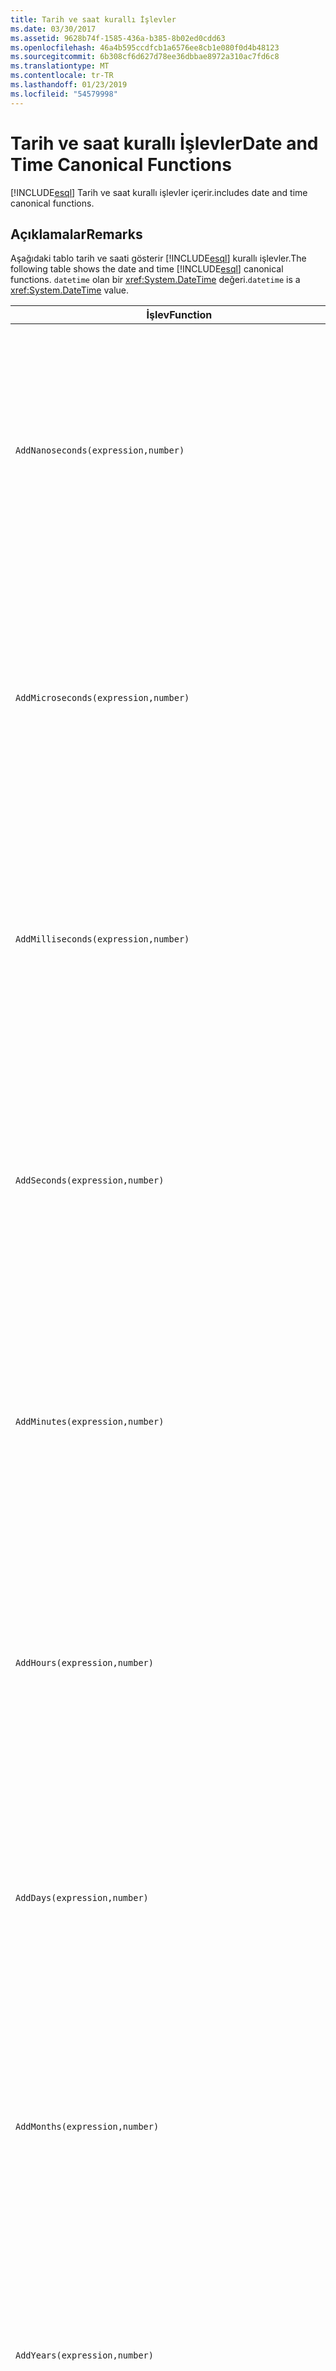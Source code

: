```yaml
---
title: Tarih ve saat kurallı İşlevler
ms.date: 03/30/2017
ms.assetid: 9628b74f-1585-436a-b385-8b02ed0cdd63
ms.openlocfilehash: 46a4b595ccdfcb1a6576ee8cb1e080f0d4b48123
ms.sourcegitcommit: 6b308cf6d627d78ee36dbbae8972a310ac7fd6c8
ms.translationtype: MT
ms.contentlocale: tr-TR
ms.lasthandoff: 01/23/2019
ms.locfileid: "54579998"
---
```

# <a name="date-and-time-canonical-functions"></a><span data-ttu-id="d3575-102">Tarih ve saat kurallı İşlevler</span><span class="sxs-lookup"><span data-stu-id="d3575-102">Date and Time Canonical Functions</span></span>
[!INCLUDE[esql](../../../../../../includes/esql-md.md)] <span data-ttu-id="d3575-103">Tarih ve saat kurallı işlevler içerir.</span><span class="sxs-lookup"><span data-stu-id="d3575-103">includes date and time canonical functions.</span></span>  
  
## <a name="remarks"></a><span data-ttu-id="d3575-104">Açıklamalar</span><span class="sxs-lookup"><span data-stu-id="d3575-104">Remarks</span></span>  
 <span data-ttu-id="d3575-105">Aşağıdaki tablo tarih ve saati gösterir [!INCLUDE[esql](../../../../../../includes/esql-md.md)] kurallı işlevler.</span><span class="sxs-lookup"><span data-stu-id="d3575-105">The following table shows the date and time [!INCLUDE[esql](../../../../../../includes/esql-md.md)] canonical functions.</span></span> <span data-ttu-id="d3575-106">`datetime` olan bir <xref:System.DateTime> değeri.</span><span class="sxs-lookup"><span data-stu-id="d3575-106">`datetime` is a <xref:System.DateTime> value.</span></span>  
  
|<span data-ttu-id="d3575-107">İşlev</span><span class="sxs-lookup"><span data-stu-id="d3575-107">Function</span></span>|<span data-ttu-id="d3575-108">Açıklama</span><span class="sxs-lookup"><span data-stu-id="d3575-108">Description</span></span>|  
|--------------|-----------------|  
|`AddNanoseconds(expression,number)`|<span data-ttu-id="d3575-109">Belirtilen ekler `number` nanosaniye için `expression`.</span><span class="sxs-lookup"><span data-stu-id="d3575-109">Adds the specified `number` of nanoseconds to the `expression`.</span></span><br /><br /> <span data-ttu-id="d3575-110">**Bağımsız Değişkenler**</span><span class="sxs-lookup"><span data-stu-id="d3575-110">**Arguments**</span></span><br /><br /> <span data-ttu-id="d3575-111">`expression`: `DateTime`, `DateTimeOffset`, veya `Time`.</span><span class="sxs-lookup"><span data-stu-id="d3575-111">`expression`: `DateTime`, `DateTimeOffset`, or `Time`.</span></span><br /><br /> <span data-ttu-id="d3575-112">`number`: `Int32`.</span><span class="sxs-lookup"><span data-stu-id="d3575-112">`number`: `Int32`.</span></span><br /><br /> <span data-ttu-id="d3575-113">**Dönüş değeri**</span><span class="sxs-lookup"><span data-stu-id="d3575-113">**Return Value**</span></span><br /><br /> <span data-ttu-id="d3575-114">Türünü `expression`.</span><span class="sxs-lookup"><span data-stu-id="d3575-114">The type of `expression`.</span></span>|  
|`AddMicroseconds(expression,number)`|<span data-ttu-id="d3575-115">Belirtilen ekler `number` milisaniyeye, `expression`.</span><span class="sxs-lookup"><span data-stu-id="d3575-115">Adds the specified `number` of microseconds to the `expression`.</span></span><br /><br /> <span data-ttu-id="d3575-116">**Bağımsız Değişkenler**</span><span class="sxs-lookup"><span data-stu-id="d3575-116">**Arguments**</span></span><br /><br /> <span data-ttu-id="d3575-117">`expression`: `DateTime`, `DateTimeOffset`, veya `Time`.</span><span class="sxs-lookup"><span data-stu-id="d3575-117">`expression`: `DateTime`, `DateTimeOffset`, or `Time`.</span></span><br /><br /> <span data-ttu-id="d3575-118">`number`: `Int32`.</span><span class="sxs-lookup"><span data-stu-id="d3575-118">`number`: `Int32`.</span></span><br /><br /> <span data-ttu-id="d3575-119">**Dönüş değeri**</span><span class="sxs-lookup"><span data-stu-id="d3575-119">**Return Value**</span></span><br /><br /> <span data-ttu-id="d3575-120">Türünü `expression`.</span><span class="sxs-lookup"><span data-stu-id="d3575-120">The type of `expression`.</span></span>|  
|`AddMilliseconds(expression,number)`|<span data-ttu-id="d3575-121">Belirtilen ekler `number` için milisaniye `expression`.</span><span class="sxs-lookup"><span data-stu-id="d3575-121">Adds the specified `number` of milliseconds to the `expression`.</span></span><br /><br /> <span data-ttu-id="d3575-122">**Bağımsız Değişkenler**</span><span class="sxs-lookup"><span data-stu-id="d3575-122">**Arguments**</span></span><br /><br /> <span data-ttu-id="d3575-123">`expression`: `DateTime`, `DateTimeOffset`, veya `Time`.</span><span class="sxs-lookup"><span data-stu-id="d3575-123">`expression`: `DateTime`, `DateTimeOffset`, or `Time`.</span></span><br /><br /> <span data-ttu-id="d3575-124">`number`: `Int32`.</span><span class="sxs-lookup"><span data-stu-id="d3575-124">`number`: `Int32`.</span></span><br /><br /> <span data-ttu-id="d3575-125">**Dönüş değeri**</span><span class="sxs-lookup"><span data-stu-id="d3575-125">**Return Value**</span></span><br /><br /> <span data-ttu-id="d3575-126">Türünü `expression`.</span><span class="sxs-lookup"><span data-stu-id="d3575-126">The type of `expression`.</span></span>|  
|`AddSeconds(expression,number)`|<span data-ttu-id="d3575-127">Belirtilen ekler `number` sayısının `expression`.</span><span class="sxs-lookup"><span data-stu-id="d3575-127">Adds the specified `number` of seconds to the `expression`.</span></span><br /><br /> <span data-ttu-id="d3575-128">**Bağımsız Değişkenler**</span><span class="sxs-lookup"><span data-stu-id="d3575-128">**Arguments**</span></span><br /><br /> <span data-ttu-id="d3575-129">`expression`: `DateTime`, `DateTimeOffset`, veya `Time`.</span><span class="sxs-lookup"><span data-stu-id="d3575-129">`expression`: `DateTime`, `DateTimeOffset`, or `Time`.</span></span><br /><br /> <span data-ttu-id="d3575-130">`number`: `Int32`.</span><span class="sxs-lookup"><span data-stu-id="d3575-130">`number`: `Int32`.</span></span><br /><br /> <span data-ttu-id="d3575-131">**Dönüş değeri**</span><span class="sxs-lookup"><span data-stu-id="d3575-131">**Return Value**</span></span><br /><br /> <span data-ttu-id="d3575-132">Türünü `expression`.</span><span class="sxs-lookup"><span data-stu-id="d3575-132">The type of `expression`.</span></span>|  
|`AddMinutes(expression,number)`|<span data-ttu-id="d3575-133">Belirtilen ekler `number` dakika için `expression`.</span><span class="sxs-lookup"><span data-stu-id="d3575-133">Adds the specified `number` of minutes to the `expression`.</span></span><br /><br /> <span data-ttu-id="d3575-134">**Bağımsız Değişkenler**</span><span class="sxs-lookup"><span data-stu-id="d3575-134">**Arguments**</span></span><br /><br /> <span data-ttu-id="d3575-135">`expression`: `DateTime`, `DateTimeOffset`, veya `Time`.</span><span class="sxs-lookup"><span data-stu-id="d3575-135">`expression`: `DateTime`, `DateTimeOffset`, or `Time`.</span></span><br /><br /> <span data-ttu-id="d3575-136">`number`: `Int32`.</span><span class="sxs-lookup"><span data-stu-id="d3575-136">`number`: `Int32`.</span></span><br /><br /> <span data-ttu-id="d3575-137">**Dönüş değeri**</span><span class="sxs-lookup"><span data-stu-id="d3575-137">**Return Value**</span></span><br /><br /> <span data-ttu-id="d3575-138">Türünü `expression`.</span><span class="sxs-lookup"><span data-stu-id="d3575-138">The type of `expression`.</span></span>|  
|`AddHours(expression,number)`|<span data-ttu-id="d3575-139">Belirtilen ekler `number` sayısının `expression`.</span><span class="sxs-lookup"><span data-stu-id="d3575-139">Adds the specified `number` of hours to the `expression`.</span></span><br /><br /> <span data-ttu-id="d3575-140">**Bağımsız Değişkenler**</span><span class="sxs-lookup"><span data-stu-id="d3575-140">**Arguments**</span></span><br /><br /> <span data-ttu-id="d3575-141">`expression`: `DateTime`, `DateTimeOffset`, veya `Time`.</span><span class="sxs-lookup"><span data-stu-id="d3575-141">`expression`: `DateTime`, `DateTimeOffset`, or `Time`.</span></span><br /><br /> <span data-ttu-id="d3575-142">`number`: `Int32`.</span><span class="sxs-lookup"><span data-stu-id="d3575-142">`number`: `Int32`.</span></span><br /><br /> <span data-ttu-id="d3575-143">**Dönüş değeri**</span><span class="sxs-lookup"><span data-stu-id="d3575-143">**Return Value**</span></span><br /><br /> <span data-ttu-id="d3575-144">Türünü `expression`.</span><span class="sxs-lookup"><span data-stu-id="d3575-144">The type of `expression`.</span></span>|  
|`AddDays(expression,number)`|<span data-ttu-id="d3575-145">Belirtilen ekler `number` gün için `expression`.</span><span class="sxs-lookup"><span data-stu-id="d3575-145">Adds the specified `number` of days to the `expression`.</span></span><br /><br /> <span data-ttu-id="d3575-146">**Bağımsız Değişkenler**</span><span class="sxs-lookup"><span data-stu-id="d3575-146">**Arguments**</span></span><br /><br /> <span data-ttu-id="d3575-147">`expression`: `DateTime` veya `DateTimeOffset`.</span><span class="sxs-lookup"><span data-stu-id="d3575-147">`expression`: `DateTime` or `DateTimeOffset`.</span></span><br /><br /> <span data-ttu-id="d3575-148">`number`: `Int32`.</span><span class="sxs-lookup"><span data-stu-id="d3575-148">`number`: `Int32`.</span></span><br /><br /> <span data-ttu-id="d3575-149">**Dönüş değeri**</span><span class="sxs-lookup"><span data-stu-id="d3575-149">**Return Value**</span></span><br /><br /> <span data-ttu-id="d3575-150">Türünü `expression`.</span><span class="sxs-lookup"><span data-stu-id="d3575-150">The type of `expression`.</span></span>|  
|`AddMonths(expression,number)`|<span data-ttu-id="d3575-151">Belirtilen ekler `number` için aylık `expression`.</span><span class="sxs-lookup"><span data-stu-id="d3575-151">Adds the specified `number` of months to the `expression`.</span></span><br /><br /> <span data-ttu-id="d3575-152">**Bağımsız Değişkenler**</span><span class="sxs-lookup"><span data-stu-id="d3575-152">**Arguments**</span></span><br /><br /> <span data-ttu-id="d3575-153">`expression`: `DateTime` veya `DateTimeOffset`.</span><span class="sxs-lookup"><span data-stu-id="d3575-153">`expression`: `DateTime` or `DateTimeOffset`.</span></span><br /><br /> <span data-ttu-id="d3575-154">`number`: `Int32`.</span><span class="sxs-lookup"><span data-stu-id="d3575-154">`number`: `Int32`.</span></span><br /><br /> <span data-ttu-id="d3575-155">**Dönüş değeri**</span><span class="sxs-lookup"><span data-stu-id="d3575-155">**Return Value**</span></span><br /><br /> <span data-ttu-id="d3575-156">Türünü `expression`.</span><span class="sxs-lookup"><span data-stu-id="d3575-156">The type of `expression`.</span></span>|  
|`AddYears(expression,number)`|<span data-ttu-id="d3575-157">Belirtilen ekler `number` için yıllık `expression`.</span><span class="sxs-lookup"><span data-stu-id="d3575-157">Adds the specified `number` of years to the `expression`.</span></span><br /><br /> <span data-ttu-id="d3575-158">**Bağımsız Değişkenler**</span><span class="sxs-lookup"><span data-stu-id="d3575-158">**Arguments**</span></span><br /><br /> <span data-ttu-id="d3575-159">`expression`: `DateTime` veya `DateTimeOffset`.</span><span class="sxs-lookup"><span data-stu-id="d3575-159">`expression`: `DateTime` or `DateTimeOffset`.</span></span><br /><br /> <span data-ttu-id="d3575-160">`number`: `Int32`.</span><span class="sxs-lookup"><span data-stu-id="d3575-160">`number`: `Int32`.</span></span><br /><br /> <span data-ttu-id="d3575-161">**Dönüş değeri**</span><span class="sxs-lookup"><span data-stu-id="d3575-161">**Return Value**</span></span><br /><br /> <span data-ttu-id="d3575-162">Türünü `expression`.</span><span class="sxs-lookup"><span data-stu-id="d3575-162">The type of `expression`.</span></span>|  
|`CreateDateTime(year,month,day,hour,minute,second)`|<span data-ttu-id="d3575-163">Yeni bir `DateTime` değeri geçerli tarih ve saat sunucusunun saat diliminde sunucunun olarak.</span><span class="sxs-lookup"><span data-stu-id="d3575-163">Returns a new `DateTime` value as the current date and time of the server in the server's time zone.</span></span><br /><br /> <span data-ttu-id="d3575-164">**Bağımsız Değişkenler**</span><span class="sxs-lookup"><span data-stu-id="d3575-164">**Arguments**</span></span><br /><br /> <span data-ttu-id="d3575-165">`year`, `month`, `day`, `hour`, `minute`: `Int16` ve `Int32`.</span><span class="sxs-lookup"><span data-stu-id="d3575-165">`year`, `month`, `day`, `hour`, `minute`: `Int16` and `Int32`.</span></span><br /><br /> <span data-ttu-id="d3575-166">`second`: `Double`.</span><span class="sxs-lookup"><span data-stu-id="d3575-166">`second`: `Double`.</span></span><br /><br /> <span data-ttu-id="d3575-167">**Dönüş değeri**</span><span class="sxs-lookup"><span data-stu-id="d3575-167">**Return Value**</span></span><br /><br /> <span data-ttu-id="d3575-168">A `DateTime`.</span><span class="sxs-lookup"><span data-stu-id="d3575-168">A `DateTime`.</span></span>|  
|`CreateDateTimeOffset(year,month,day,hour,minute,second,tzoffset)`|<span data-ttu-id="d3575-169">Yeni bir `DateTimeOffset` geçerli tarih ve saat sunucunun göre Eşgüdümlü Evrensel Saat (UTC) olarak değeri.</span><span class="sxs-lookup"><span data-stu-id="d3575-169">Returns a new `DateTimeOffset` value as the current date and time of the server relative to the Coordinated Universal Time (UTC).</span></span><br /><br /> <span data-ttu-id="d3575-170">**Bağımsız Değişkenler**</span><span class="sxs-lookup"><span data-stu-id="d3575-170">**Arguments**</span></span><br /><br /> <span data-ttu-id="d3575-171">`year`, `month`, `day`, `hour`, `minute`, `tzoffset`: `Int32`.</span><span class="sxs-lookup"><span data-stu-id="d3575-171">`year`, `month`, `day`, `hour`, `minute`, `tzoffset`: `Int32`.</span></span><br /><br /> <span data-ttu-id="d3575-172">`second`: `Double`.</span><span class="sxs-lookup"><span data-stu-id="d3575-172">`second`: `Double`.</span></span><br /><br /> <span data-ttu-id="d3575-173">**Dönüş değeri**</span><span class="sxs-lookup"><span data-stu-id="d3575-173">**Return Value**</span></span><br /><br /> <span data-ttu-id="d3575-174">A `DateTimeOffset`.</span><span class="sxs-lookup"><span data-stu-id="d3575-174">A `DateTimeOffset`.</span></span>|  
|`CreateTime(hour,minute,second)`|<span data-ttu-id="d3575-175">Yeni bir `Time` değeri olarak geçerli saati.</span><span class="sxs-lookup"><span data-stu-id="d3575-175">Returns a new `Time` value as the current time.</span></span><br /><br /> <span data-ttu-id="d3575-176">**Bağımsız Değişkenler**</span><span class="sxs-lookup"><span data-stu-id="d3575-176">**Arguments**</span></span><br /><br /> <span data-ttu-id="d3575-177">`hour` ve `minute`: `Int32`.</span><span class="sxs-lookup"><span data-stu-id="d3575-177">`hour` and `minute`: `Int32`.</span></span><br /><br /> <span data-ttu-id="d3575-178">`second`: `Double`.</span><span class="sxs-lookup"><span data-stu-id="d3575-178">`second`: `Double`.</span></span><br /><br /> <span data-ttu-id="d3575-179">**Dönüş değeri**</span><span class="sxs-lookup"><span data-stu-id="d3575-179">**Return Value**</span></span><br /><br /> <span data-ttu-id="d3575-180">A `Time`.</span><span class="sxs-lookup"><span data-stu-id="d3575-180">A `Time`.</span></span>|  
|`CurrentDateTime()`|<span data-ttu-id="d3575-181">Döndürür bir `DateTime` değeri geçerli tarih ve saat sunucusunun saat diliminde sunucunun olarak.</span><span class="sxs-lookup"><span data-stu-id="d3575-181">Returns a `DateTime` value as the current date and time of the server in the server's time zone.</span></span><br /><br /> <span data-ttu-id="d3575-182">**Dönüş değeri**</span><span class="sxs-lookup"><span data-stu-id="d3575-182">**Return Value**</span></span><br /><br /> <span data-ttu-id="d3575-183">A `DateTime`.</span><span class="sxs-lookup"><span data-stu-id="d3575-183">A `DateTime`.</span></span>|  
|`CurrentDateTimeOffset()`|<span data-ttu-id="d3575-184">Geçerli tarih ve saat olarak uzaklığı döndürür bir `DateTimeOffset`.</span><span class="sxs-lookup"><span data-stu-id="d3575-184">Returns the current date, time and offset as a `DateTimeOffset`.</span></span><br /><br /> <span data-ttu-id="d3575-185">**Dönüş değeri**</span><span class="sxs-lookup"><span data-stu-id="d3575-185">**Return Value**</span></span><br /><br /> <span data-ttu-id="d3575-186">A `DateTimeOffset`.</span><span class="sxs-lookup"><span data-stu-id="d3575-186">A `DateTimeOffset`.</span></span>|  
|`CurrentUtcDateTime()`|<span data-ttu-id="d3575-187">Döndürür bir <xref:System.DateTime> değeri geçerli tarih ve saat ZGİLERİ saat diliminde sunucunun olarak.</span><span class="sxs-lookup"><span data-stu-id="d3575-187">Returns a <xref:System.DateTime> value as the current date and time of the server in the UTS time zone.</span></span><br /><br /> <span data-ttu-id="d3575-188">**Dönüş değeri**</span><span class="sxs-lookup"><span data-stu-id="d3575-188">**Return Value**</span></span><br /><br /> <span data-ttu-id="d3575-189">A `DateTime`.</span><span class="sxs-lookup"><span data-stu-id="d3575-189">A `DateTime`.</span></span>|  
|`Day(expression)`|<span data-ttu-id="d3575-190">Gün kısmını döndürür `expression` olarak bir `Int32` 1 ile 31 arasında.</span><span class="sxs-lookup"><span data-stu-id="d3575-190">Returns the day portion of `expression` as an `Int32` between 1 and 31.</span></span><br /><br /> <span data-ttu-id="d3575-191">**Bağımsız Değişkenler**</span><span class="sxs-lookup"><span data-stu-id="d3575-191">**Arguments**</span></span><br /><br /> <span data-ttu-id="d3575-192">A `DateTime` ve `DateTimeOffset`.</span><span class="sxs-lookup"><span data-stu-id="d3575-192">A `DateTime` and `DateTimeOffset`.</span></span><br /><br /> <span data-ttu-id="d3575-193">**Dönüş değeri**</span><span class="sxs-lookup"><span data-stu-id="d3575-193">**Return Value**</span></span><br /><br /> <span data-ttu-id="d3575-194">Bir `Int32`.</span><span class="sxs-lookup"><span data-stu-id="d3575-194">An `Int32`.</span></span><br /><br /> <span data-ttu-id="d3575-195">**Örnek**</span><span class="sxs-lookup"><span data-stu-id="d3575-195">**Example**</span></span><br /><br /> `-- The following example returns 12.`<br /><br /> `Day(cast('03/12/1998' as DateTime))`|  
|`DayOfYear(expression)`|<span data-ttu-id="d3575-196">Gün kısmını döndürür `expression` olarak bir `Int32` 1 ile 366 artık yıl son günü için döndürülen burada 366 arasında.</span><span class="sxs-lookup"><span data-stu-id="d3575-196">Returns the day portion of `expression` as an `Int32` between 1 and 366, where 366 is returned for the last day of a leap year.</span></span><br /><br /> <span data-ttu-id="d3575-197">**Bağımsız Değişkenler**</span><span class="sxs-lookup"><span data-stu-id="d3575-197">**Arguments**</span></span><br /><br /> <span data-ttu-id="d3575-198">A `DateTime` veya `DateTimeOffset`.</span><span class="sxs-lookup"><span data-stu-id="d3575-198">A `DateTime` or `DateTimeOffset`.</span></span><br /><br /> <span data-ttu-id="d3575-199">**Dönüş değeri**</span><span class="sxs-lookup"><span data-stu-id="d3575-199">**Return Value**</span></span><br /><br /> <span data-ttu-id="d3575-200">Bir `Int32`.</span><span class="sxs-lookup"><span data-stu-id="d3575-200">An `Int32`.</span></span>|  
|`DiffNanoseconds(startExpression,endExpression)`|<span data-ttu-id="d3575-201">Arasındaki farkı, nanosaniye cinsinden döndürür `startExpression` ve `endExpression`.</span><span class="sxs-lookup"><span data-stu-id="d3575-201">Returns the difference, in nanoseconds, between `startExpression` and `endExpression`.</span></span><br /><br /> <span data-ttu-id="d3575-202">**Bağımsız Değişkenler**</span><span class="sxs-lookup"><span data-stu-id="d3575-202">**Arguments**</span></span><br /><br /> <span data-ttu-id="d3575-203">`startExpression`, `endExpression`: `DateTime`, `DateTimeOffset`, veya `Time`.</span><span class="sxs-lookup"><span data-stu-id="d3575-203">`startExpression`, `endExpression`: `DateTime`, `DateTimeOffset`, or `Time`.</span></span> <span data-ttu-id="d3575-204">**Not:** `startExpression` ve `endExpression` aynı türde olmalıdır.</span><span class="sxs-lookup"><span data-stu-id="d3575-204">**Note:**  `startExpression` and `endExpression` must be of the same type.</span></span> <br /><br /> <span data-ttu-id="d3575-205">**Dönüş değeri**</span><span class="sxs-lookup"><span data-stu-id="d3575-205">**Return Value**</span></span><br /><br /> <span data-ttu-id="d3575-206">Bir `Int32`.</span><span class="sxs-lookup"><span data-stu-id="d3575-206">An `Int32`.</span></span>|  
|`DiffMilliseconds(startExpression,endExpression)`|<span data-ttu-id="d3575-207">Arasındaki fark, milisaniye cinsinden döndürür `startExpression` ve `endExpression`.</span><span class="sxs-lookup"><span data-stu-id="d3575-207">Returns the difference, in milliseconds, between `startExpression` and `endExpression`.</span></span><br /><br /> <span data-ttu-id="d3575-208">**Bağımsız Değişkenler**</span><span class="sxs-lookup"><span data-stu-id="d3575-208">**Arguments**</span></span><br /><br /> <span data-ttu-id="d3575-209">`startExpression`, `endExpression`: `DateTime`, `DateTimeOffset`, veya `Time`.</span><span class="sxs-lookup"><span data-stu-id="d3575-209">`startExpression`, `endExpression`: `DateTime`, `DateTimeOffset`, or `Time`.</span></span> <span data-ttu-id="d3575-210">**Not:** `startExpression` ve `endExpression` aynı türde olmalıdır.</span><span class="sxs-lookup"><span data-stu-id="d3575-210">**Note:**  `startExpression` and `endExpression` must be of the same type.</span></span> <br /><br /> <span data-ttu-id="d3575-211">**Dönüş değeri**</span><span class="sxs-lookup"><span data-stu-id="d3575-211">**Return Value**</span></span><br /><br /> <span data-ttu-id="d3575-212">Bir `Int32`.</span><span class="sxs-lookup"><span data-stu-id="d3575-212">An `Int32`.</span></span>|  
|`DiffMicroseconds(startExpression,endExpression)`|<span data-ttu-id="d3575-213">Mikrosaniye, fark arasında döndürür `startExpression` ve `endExpression`.</span><span class="sxs-lookup"><span data-stu-id="d3575-213">Returns the difference, in microseconds, between `startExpression` and `endExpression`.</span></span><br /><br /> <span data-ttu-id="d3575-214">**Bağımsız Değişkenler**</span><span class="sxs-lookup"><span data-stu-id="d3575-214">**Arguments**</span></span><br /><br /> <span data-ttu-id="d3575-215">`startExpression`, `endExpression`: `DateTime`, `DateTimeOffset`, veya `Time`.</span><span class="sxs-lookup"><span data-stu-id="d3575-215">`startExpression`, `endExpression`: `DateTime`, `DateTimeOffset`, or `Time`.</span></span> <span data-ttu-id="d3575-216">**Not:** `startExpression` ve `endExpression` aynı türde olmalıdır.</span><span class="sxs-lookup"><span data-stu-id="d3575-216">**Note:**  `startExpression` and `endExpression` must be of the same type.</span></span> <br /><br /> <span data-ttu-id="d3575-217">**Dönüş değeri**</span><span class="sxs-lookup"><span data-stu-id="d3575-217">**Return Value**</span></span><br /><br /> <span data-ttu-id="d3575-218">Bir `Int32`.</span><span class="sxs-lookup"><span data-stu-id="d3575-218">An `Int32`.</span></span>|  
|`DiffSeconds(startExpression,endExpression)`|<span data-ttu-id="d3575-219">Arasındaki farkı saniye cinsinden döndürür `startExpression` ve `endExpression`.</span><span class="sxs-lookup"><span data-stu-id="d3575-219">Returns the difference, in seconds, between `startExpression` and `endExpression`.</span></span><br /><br /> <span data-ttu-id="d3575-220">**Bağımsız Değişkenler**</span><span class="sxs-lookup"><span data-stu-id="d3575-220">**Arguments**</span></span><br /><br /> <span data-ttu-id="d3575-221">`startExpression`, `endExpression`: `DateTime`, `DateTimeOffset`, veya `Time`.</span><span class="sxs-lookup"><span data-stu-id="d3575-221">`startExpression`, `endExpression`: `DateTime`, `DateTimeOffset`, or `Time`.</span></span> <span data-ttu-id="d3575-222">**Not:** `startExpression` ve `endExpression` aynı türde olmalıdır.</span><span class="sxs-lookup"><span data-stu-id="d3575-222">**Note:**  `startExpression` and `endExpression` must be of the same type.</span></span> <br /><br /> <span data-ttu-id="d3575-223">**Dönüş değeri**</span><span class="sxs-lookup"><span data-stu-id="d3575-223">**Return Value**</span></span><br /><br /> <span data-ttu-id="d3575-224">Bir `Int32`.</span><span class="sxs-lookup"><span data-stu-id="d3575-224">An `Int32`.</span></span>|  
|`DiffMinutes(startExpression,endExpression)`|<span data-ttu-id="d3575-225">Arasındaki farkı dakika cinsinden döndürür `startExpression` ve `endExpression`.</span><span class="sxs-lookup"><span data-stu-id="d3575-225">Returns the difference, in minutes, between `startExpression` and `endExpression`.</span></span><br /><br /> <span data-ttu-id="d3575-226">**Bağımsız Değişkenler**</span><span class="sxs-lookup"><span data-stu-id="d3575-226">**Arguments**</span></span><br /><br /> <span data-ttu-id="d3575-227">`startExpression`, `endExpression`: `DateTime`, `DateTimeOffset`, veya `Time`.</span><span class="sxs-lookup"><span data-stu-id="d3575-227">`startExpression`, `endExpression`: `DateTime`, `DateTimeOffset`, or `Time`.</span></span> <span data-ttu-id="d3575-228">**Not:** `startExpression` ve `endExpression` aynı türde olmalıdır.</span><span class="sxs-lookup"><span data-stu-id="d3575-228">**Note:**  `startExpression` and `endExpression` must be of the same type.</span></span> <br /><br /> <span data-ttu-id="d3575-229">**Dönüş değeri**</span><span class="sxs-lookup"><span data-stu-id="d3575-229">**Return Value**</span></span><br /><br /> <span data-ttu-id="d3575-230">Bir `Int32`.</span><span class="sxs-lookup"><span data-stu-id="d3575-230">An `Int32`.</span></span>|  
|`DiffHours(startExpression,endExpression)`|<span data-ttu-id="d3575-231">Arasındaki saat farkı döndürür `startExpression` ve `endExpression`.</span><span class="sxs-lookup"><span data-stu-id="d3575-231">Returns the difference, in hours, between `startExpression` and `endExpression`.</span></span><br /><br /> <span data-ttu-id="d3575-232">**Bağımsız Değişkenler**</span><span class="sxs-lookup"><span data-stu-id="d3575-232">**Arguments**</span></span><br /><br /> <span data-ttu-id="d3575-233">`startExpression`, `endExpression`: `DateTime`, `DateTimeOffset`, veya `Time`.</span><span class="sxs-lookup"><span data-stu-id="d3575-233">`startExpression`, `endExpression`: `DateTime`, `DateTimeOffset`, or `Time`.</span></span> <span data-ttu-id="d3575-234">**Not:** `startExpression` ve `endExpression` aynı türde olmalıdır.</span><span class="sxs-lookup"><span data-stu-id="d3575-234">**Note:**  `startExpression` and `endExpression` must be of the same type.</span></span> <br /><br /> <span data-ttu-id="d3575-235">**Dönüş değeri**</span><span class="sxs-lookup"><span data-stu-id="d3575-235">**Return Value**</span></span><br /><br /> <span data-ttu-id="d3575-236">Bir `Int32`.</span><span class="sxs-lookup"><span data-stu-id="d3575-236">An `Int32`.</span></span>|  
|`DiffDays(startExpression,endExpression)`|<span data-ttu-id="d3575-237">Arasındaki farkı gün cinsinden döndürür `startExpression` ve `endExpression`.</span><span class="sxs-lookup"><span data-stu-id="d3575-237">Returns the difference, in days, between `startExpression` and `endExpression`.</span></span><br /><br /> <span data-ttu-id="d3575-238">**Bağımsız Değişkenler**</span><span class="sxs-lookup"><span data-stu-id="d3575-238">**Arguments**</span></span><br /><br /> <span data-ttu-id="d3575-239">`startExpression`, `endExpression`: `DateTime` veya `DateTimeOffset`.</span><span class="sxs-lookup"><span data-stu-id="d3575-239">`startExpression`, `endExpression`: `DateTime` or `DateTimeOffset`.</span></span> <span data-ttu-id="d3575-240">**Not:** `startExpression` ve `endExpression` aynı türde olmalıdır.</span><span class="sxs-lookup"><span data-stu-id="d3575-240">**Note:**  `startExpression` and `endExpression` must be of the same type.</span></span> <br /><br /> <span data-ttu-id="d3575-241">**Dönüş değeri**</span><span class="sxs-lookup"><span data-stu-id="d3575-241">**Return Value**</span></span><br /><br /> <span data-ttu-id="d3575-242">Bir `Int32`.</span><span class="sxs-lookup"><span data-stu-id="d3575-242">An `Int32`.</span></span>|  
|`DiffMonths(startExpression,endExpression)`|<span data-ttu-id="d3575-243">Arasındaki fark, ay içinde döndürür `startExpression` ve `endExpression`.</span><span class="sxs-lookup"><span data-stu-id="d3575-243">Returns the difference, in months, between `startExpression` and `endExpression`.</span></span><br /><br /> <span data-ttu-id="d3575-244">**Bağımsız Değişkenler**</span><span class="sxs-lookup"><span data-stu-id="d3575-244">**Arguments**</span></span><br /><br /> <span data-ttu-id="d3575-245">`startExpression`, `endExpression`: `DateTime` veya `DateTimeOffset`.</span><span class="sxs-lookup"><span data-stu-id="d3575-245">`startExpression`, `endExpression`: `DateTime` or `DateTimeOffset`.</span></span> <span data-ttu-id="d3575-246">**Not:** `startExpression` ve `endExpression` aynı türde olmalıdır.</span><span class="sxs-lookup"><span data-stu-id="d3575-246">**Note:**  `startExpression` and `endExpression` must be of the same type.</span></span> <br /><br /> <span data-ttu-id="d3575-247">**Dönüş değeri**</span><span class="sxs-lookup"><span data-stu-id="d3575-247">**Return Value**</span></span><br /><br /> <span data-ttu-id="d3575-248">Bir `Int32`.</span><span class="sxs-lookup"><span data-stu-id="d3575-248">An `Int32`.</span></span>|  
|`DiffYears(startExpression,endExpression)`|<span data-ttu-id="d3575-249">Yıl, farkı arasında döndürür `startExpression` ve `endExpression`.</span><span class="sxs-lookup"><span data-stu-id="d3575-249">Returns the difference, in years, between `startExpression` and `endExpression`.</span></span><br /><br /> <span data-ttu-id="d3575-250">**Bağımsız Değişkenler**</span><span class="sxs-lookup"><span data-stu-id="d3575-250">**Arguments**</span></span><br /><br /> <span data-ttu-id="d3575-251">`startExpression`, `endExpression`: `DateTime` veya `DateTimeOffset`.</span><span class="sxs-lookup"><span data-stu-id="d3575-251">`startExpression`, `endExpression`: `DateTime` or `DateTimeOffset`.</span></span> <span data-ttu-id="d3575-252">**Not:** `startExpression` ve `endExpression` aynı türde olmalıdır.</span><span class="sxs-lookup"><span data-stu-id="d3575-252">**Note:**  `startExpression` and `endExpression` must be of the same type.</span></span> <br /><br /> <span data-ttu-id="d3575-253">**Dönüş değeri**</span><span class="sxs-lookup"><span data-stu-id="d3575-253">**Return Value**</span></span><br /><br /> <span data-ttu-id="d3575-254">Bir `Int32`.</span><span class="sxs-lookup"><span data-stu-id="d3575-254">An `Int32`.</span></span>|  
|`GetTotalOffsetMinutes(datetimeoffset)`|<span data-ttu-id="d3575-255">Dakika sayısını döndüren `datetimeoffset` GMT uzaklığı.</span><span class="sxs-lookup"><span data-stu-id="d3575-255">Returns the number of minutes that the `datetimeoffset` is offset from GMT.</span></span> <span data-ttu-id="d3575-256">Bu, genellikle +780 arasında-780. (+ veya - 13 SA).</span><span class="sxs-lookup"><span data-stu-id="d3575-256">This is generally between +780 and -780 (+ or - 13 hrs).</span></span> <span data-ttu-id="d3575-257">**Not:**  Bu işlev, yalnızca SQL Server 2008'de desteklenir.</span><span class="sxs-lookup"><span data-stu-id="d3575-257">**Note:**  This function is supported in SQL Server 2008 only.</span></span> <br /><br /> <span data-ttu-id="d3575-258">**Bağımsız Değişkenler**</span><span class="sxs-lookup"><span data-stu-id="d3575-258">**Arguments**</span></span><br /><br /> <span data-ttu-id="d3575-259">A `DateTimeOffset`.</span><span class="sxs-lookup"><span data-stu-id="d3575-259">A `DateTimeOffset`.</span></span><br /><br /> <span data-ttu-id="d3575-260">**Dönüş değeri**</span><span class="sxs-lookup"><span data-stu-id="d3575-260">**Return Value**</span></span><br /><br /> <span data-ttu-id="d3575-261">Bir `Int32`.</span><span class="sxs-lookup"><span data-stu-id="d3575-261">An `Int32`.</span></span>|  
|`Hour(expression)`|<span data-ttu-id="d3575-262">Saat bölümünü döndürür `expression` olarak bir `Int32` 0 ile 23 arasında.</span><span class="sxs-lookup"><span data-stu-id="d3575-262">Returns the hour portion of `expression` as an `Int32` between 0 and 23.</span></span><br /><br /> <span data-ttu-id="d3575-263">**Bağımsız Değişkenler**</span><span class="sxs-lookup"><span data-stu-id="d3575-263">**Arguments**</span></span><br /><br /> <span data-ttu-id="d3575-264">A `DateTime, Time` ve `DateTimeOffset`.</span><span class="sxs-lookup"><span data-stu-id="d3575-264">A `DateTime, Time` and `DateTimeOffset`.</span></span><br /><br /> <span data-ttu-id="d3575-265">**Örnek**</span><span class="sxs-lookup"><span data-stu-id="d3575-265">**Example**</span></span><br /><br /> `-- The following example returns 22.`<br /><br /> `Hour(cast('22:35:5' as DateTime))`|  
|`Millisecond(expression)`|<span data-ttu-id="d3575-266">Milisaniye bölümünü döndürür `expression` olarak bir `Int32` 0 ile 999 arasında.</span><span class="sxs-lookup"><span data-stu-id="d3575-266">Returns the milliseconds portion of `expression` as an `Int32` between 0 and 999.</span></span><br /><br /> <span data-ttu-id="d3575-267">**Bağımsız Değişkenler**</span><span class="sxs-lookup"><span data-stu-id="d3575-267">**Arguments**</span></span><br /><br /> <span data-ttu-id="d3575-268">A `DateTime, Time` ve `DateTimeOffset`.</span><span class="sxs-lookup"><span data-stu-id="d3575-268">A `DateTime, Time` and `DateTimeOffset`.</span></span><br /><br /> <span data-ttu-id="d3575-269">**Dönüş değeri**</span><span class="sxs-lookup"><span data-stu-id="d3575-269">**Return Value**</span></span><br /><br /> <span data-ttu-id="d3575-270">Bir `Int32`.</span><span class="sxs-lookup"><span data-stu-id="d3575-270">An `Int32`.</span></span>|  
|`Minute(expression)`|<span data-ttu-id="d3575-271">Dakika kısmını döndürür `expression` olarak bir `Int32` 0 ile 59 arasında.</span><span class="sxs-lookup"><span data-stu-id="d3575-271">Returns the minute portion of `expression` as an `Int32` between 0 and 59.</span></span><br /><br /> <span data-ttu-id="d3575-272">**Bağımsız Değişkenler**</span><span class="sxs-lookup"><span data-stu-id="d3575-272">**Arguments**</span></span><br /><br /> <span data-ttu-id="d3575-273">A `DateTime, Time` veya `DateTimeOffset`.</span><span class="sxs-lookup"><span data-stu-id="d3575-273">A `DateTime, Time` or `DateTimeOffset`.</span></span><br /><br /> <span data-ttu-id="d3575-274">**Dönüş değeri**</span><span class="sxs-lookup"><span data-stu-id="d3575-274">**Return Value**</span></span><br /><br /> <span data-ttu-id="d3575-275">Bir `Int32`.</span><span class="sxs-lookup"><span data-stu-id="d3575-275">An `Int32`.</span></span><br /><br /> <span data-ttu-id="d3575-276">**Örnek**</span><span class="sxs-lookup"><span data-stu-id="d3575-276">**Example**</span></span><br /><br /> `-- The following example returns 35`<br /><br /> `Minute(cast('22:35:5' as DateTime))`|  
|`Month(expression)`|<span data-ttu-id="d3575-277">Ay kısmını döndürür `expression` olarak bir `Int32` 1 ile 12 arasında.</span><span class="sxs-lookup"><span data-stu-id="d3575-277">Returns the month portion of `expression` as an `Int32` between 1 and 12.</span></span><br /><br /> <span data-ttu-id="d3575-278">**Bağımsız Değişkenler**</span><span class="sxs-lookup"><span data-stu-id="d3575-278">**Arguments**</span></span><br /><br /> <span data-ttu-id="d3575-279">A `DateTime` veya `DateTimeOffset`.</span><span class="sxs-lookup"><span data-stu-id="d3575-279">A `DateTime` or `DateTimeOffset`.</span></span><br /><br /> <span data-ttu-id="d3575-280">**Dönüş değeri**</span><span class="sxs-lookup"><span data-stu-id="d3575-280">**Return Value**</span></span><br /><br /> <span data-ttu-id="d3575-281">Bir `Int32`.</span><span class="sxs-lookup"><span data-stu-id="d3575-281">An `Int32`.</span></span><br /><br /> <span data-ttu-id="d3575-282">**Örnek**</span><span class="sxs-lookup"><span data-stu-id="d3575-282">**Example**</span></span><br /><br /> `-- The following example returns 3.`<br /><br /> `Month(cast('03/12/1998' as DateTime))`|  
|`Second(expression)`|<span data-ttu-id="d3575-283">Saniyeyi döndürür kısmı `expression` olarak bir `Int32` 0 ile 59 arasında.</span><span class="sxs-lookup"><span data-stu-id="d3575-283">Returns the seconds portion of `expression` as an `Int32` between 0 and 59.</span></span><br /><br /> <span data-ttu-id="d3575-284">**Bağımsız Değişkenler**</span><span class="sxs-lookup"><span data-stu-id="d3575-284">**Arguments**</span></span><br /><br /> <span data-ttu-id="d3575-285">A `DateTime, Time` ve `DateTimeOffset`.</span><span class="sxs-lookup"><span data-stu-id="d3575-285">A `DateTime, Time` and `DateTimeOffset`.</span></span><br /><br /> <span data-ttu-id="d3575-286">**Dönüş değeri**</span><span class="sxs-lookup"><span data-stu-id="d3575-286">**Return Value**</span></span><br /><br /> <span data-ttu-id="d3575-287">Bir `Int32`.</span><span class="sxs-lookup"><span data-stu-id="d3575-287">An `Int32`.</span></span><br /><br /> <span data-ttu-id="d3575-288">**Örnek**</span><span class="sxs-lookup"><span data-stu-id="d3575-288">**Example**</span></span><br /><br /> `-- The following example returns 5`<br /><br /> `Second(cast('22:35:5' as DateTime))`|  
|`TruncateTime(expression)`|<span data-ttu-id="d3575-289">Döndürür `expression`, kesirli kısmı saat değerleri ile.</span><span class="sxs-lookup"><span data-stu-id="d3575-289">Returns the `expression`, with the time values truncated.</span></span><br /><br /> <span data-ttu-id="d3575-290">**Bağımsız Değişkenler**</span><span class="sxs-lookup"><span data-stu-id="d3575-290">**Arguments**</span></span><br /><br /> <span data-ttu-id="d3575-291">A `DateTime` veya `DateTimeOffset`.</span><span class="sxs-lookup"><span data-stu-id="d3575-291">A `DateTime` or `DateTimeOffset`.</span></span><br /><br /> <span data-ttu-id="d3575-292">**Dönüş değeri**</span><span class="sxs-lookup"><span data-stu-id="d3575-292">**Return Value**</span></span><br /><br /> <span data-ttu-id="d3575-293">Türünü `expression`.</span><span class="sxs-lookup"><span data-stu-id="d3575-293">The type of `expression`.</span></span>|  
|`Year(expression)`|<span data-ttu-id="d3575-294">Yıl kısmını döndürür `expression` olarak bir `Int32` `YYYY`.</span><span class="sxs-lookup"><span data-stu-id="d3575-294">Returns the year portion of `expression` as an `Int32` `YYYY`.</span></span><br /><br /> <span data-ttu-id="d3575-295">**Bağımsız Değişkenler**</span><span class="sxs-lookup"><span data-stu-id="d3575-295">**Arguments**</span></span><br /><br /> <span data-ttu-id="d3575-296">A `DateTime` ve `DateTimeOffset`.</span><span class="sxs-lookup"><span data-stu-id="d3575-296">A `DateTime` and `DateTimeOffset`.</span></span><br /><br /> <span data-ttu-id="d3575-297">**Dönüş değeri**</span><span class="sxs-lookup"><span data-stu-id="d3575-297">**Return Value**</span></span><br /><br /> <span data-ttu-id="d3575-298">Bir `Int32`.</span><span class="sxs-lookup"><span data-stu-id="d3575-298">An `Int32`.</span></span><br /><br /> <span data-ttu-id="d3575-299">**Örnek**</span><span class="sxs-lookup"><span data-stu-id="d3575-299">**Example**</span></span><br /><br /> `-- The following example returns 1998.`<br /><br /> `Year(cast('03/12/1998' as DateTime))`|  
  
 <span data-ttu-id="d3575-300">Bu işlevler döndüreceği `null` verildiyse `null` giriş.</span><span class="sxs-lookup"><span data-stu-id="d3575-300">These functions will return `null` if given `null` input.</span></span>  
  
 <span data-ttu-id="d3575-301">Microsoft SQL istemci yönetilen sağlayıcısında eşdeğer bir işlevselliği kullanılabilir.</span><span class="sxs-lookup"><span data-stu-id="d3575-301">Equivalent functionality is available in the Microsoft SQL Client Managed Provider.</span></span> <span data-ttu-id="d3575-302">Daha fazla bilgi için [Entity Framework işlevleri için SqlClient](../../../../../../docs/framework/data/adonet/ef/sqlclient-for-ef-functions.md).</span><span class="sxs-lookup"><span data-stu-id="d3575-302">For more information, see [SqlClient for Entity Framework Functions](../../../../../../docs/framework/data/adonet/ef/sqlclient-for-ef-functions.md).</span></span>  
  
## <a name="see-also"></a><span data-ttu-id="d3575-303">Ayrıca bkz.</span><span class="sxs-lookup"><span data-stu-id="d3575-303">See also</span></span>
- [<span data-ttu-id="d3575-304">Kurallı İşlevler</span><span class="sxs-lookup"><span data-stu-id="d3575-304">Canonical Functions</span></span>](../../../../../../docs/framework/data/adonet/ef/language-reference/canonical-functions.md)
